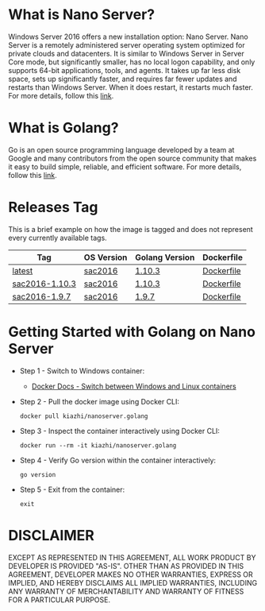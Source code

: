 # What is Nano Server?

Windows Server 2016 offers a new installation option: Nano Server. Nano Server is a remotely administered server operating system optimized for private clouds and datacenters. It is similar to Windows Server in Server Core mode, but significantly smaller, has no local logon capability, and only supports 64-bit applications, tools, and agents. It takes up far less disk space, sets up significantly faster, and requires far fewer updates and restarts than Windows Server. When it does restart, it restarts much faster. For more details, follow this [link](https://docs.microsoft.com/en-us/windows-server/get-started/getting-started-with-nano-server).

# What is Golang?

Go is an open source programming language developed by a team at Google and many contributors from the open source community that makes it easy to build simple, reliable, and efficient software. For more details, follow this [link](https://golang.org/).

# Releases Tag

This is a brief example on how the image is tagged and does not represent every currently available tags.

| Tag | OS Version | Golang Version | Dockerfile |
| -- | -- | -- | -- |
| [latest](https://hub.docker.com/r/kiazhi/nanoserver.golang/tags/) | [sac2016](https://hub.docker.com/r/microsoft/nanoserver/) | [1.10.3](https://golang.org/dl/#go1.10.3) | [Dockerfile](https://github.com/kiazhi/Windows-Containers/tree/master/dockerfiles/nanoserver/golang/sac2016-1.10.3/Dockerfile) |
| [sac2016-1.10.3](https://hub.docker.com/r/kiazhi/nanoserver.golang/tags/) | [sac2016](https://hub.docker.com/r/microsoft/nanoserver/) | [1.10.3](https://golang.org/dl/#go1.10.3) | [Dockerfile](https://github.com/kiazhi/Windows-Containers/tree/master/dockerfiles/nanoserver/golang/sac2016-1.10.3/Dockerfile) |
| [sac2016-1.9.7](https://hub.docker.com/r/kiazhi/nanoserver.golang/tags/) | [sac2016](https://hub.docker.com/r/microsoft/nanoserver/) | [1.9.7](https://golang.org/dl/#go1.9.7) | [Dockerfile](https://github.com/kiazhi/Windows-Containers/tree/master/dockerfiles/nanoserver/golang/sac2016-1.9.7/Dockerfile) |

# Getting Started with Golang on Nano Server

- Step 1 - Switch to Windows container:
    - [Docker Docs - Switch between Windows and Linux containers](https://docs.docker.com/docker-for-windows/#switch-between-windows-and-linux-containers)


- Step 2 - Pull the docker image using Docker CLI:

    ```shell
    docker pull kiazhi/nanoserver.golang
    ```


- Step 3 - Inspect the container interactively using Docker CLI:

    ```shell
    docker run --rm -it kiazhi/nanoserver.golang
    ```


- Step 4 - Verify Go version within the container interactively:

    ```shell
    go version
    ```


- Step 5 - Exit from the container:

    ```shell
    exit
    ```


# DISCLAIMER

EXCEPT AS REPRESENTED IN THIS AGREEMENT, ALL WORK PRODUCT BY DEVELOPER IS PROVIDED "AS-IS". OTHER THAN AS PROVIDED IN THIS AGREEMENT, DEVELOPER MAKES NO OTHER WARRANTIES, EXPRESS OR IMPLIED, AND HEREBY DISCLAIMS ALL IMPLIED WARRANTIES, INCLUDING ANY WARRANTY OF MERCHANTABILITY AND WARRANTY OF FITNESS FOR A PARTICULAR PURPOSE.
